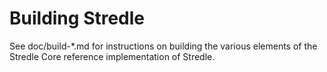 Building Stredle
================

See doc/build-*.md for instructions on building the various
elements of the Stredle Core reference implementation of Stredle.
